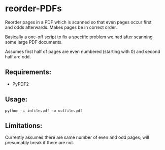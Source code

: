 # reorder-PDFs
Reorder pages in a PDF which is scanned so that even pages occur first and odds afterwards. Makes pages be in correct order.

Basically a one-off script to fix a specific problem we had after scanning some large PDF documents.

Assumes first half of pages are even numbered (starting with 0) and second half are odd.

## Requirements:

- PyPDF2

## Usage:

`python -i infile.pdf -o outfile.pdf`

## Limitations:

Currently assumes there are same number of even and odd pages; will presumably break if there are not.
